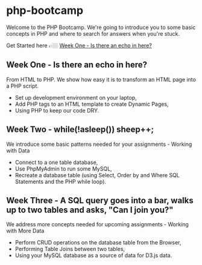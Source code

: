 # php-bootcamp

Welcome to the PHP Bootcamp.  We're going to introduce you to some basic concepts in PHP and where to search for answers when you're stuck.

Get Started here 👉🏼 [Week One - Is there an echo in here?](/week-one/)

## Week One - Is there an echo in here?
From HTML to PHP. We show how easy it is to transform an HTML page into a PHP script.

* Set up development environment on your laptop,
* Add PHP tags to an HTML template to create Dynamic Pages,
* Using PHP to keep our code DRY.

## Week Two - while(!asleep()) sheep++;
We introduce some basic patterns needed for your assignments - Working with Data

* Connect to a one table database,
* Use PhpMyAdmin to run some MySQL,
* Recreate a database table (using Select, Order by and Where SQL Statements and the PHP while loop).

## Week Three - A SQL query goes into a bar, walks up to two tables and asks, "Can I join you?"
We address more concepts needed for upcoming assignments - Working with More Data

* Perform CRUD operations on the database table from the Browser,
* Performing Table Joins between two tables,
* Using your MySQL database as a source of data for D3.js data.
